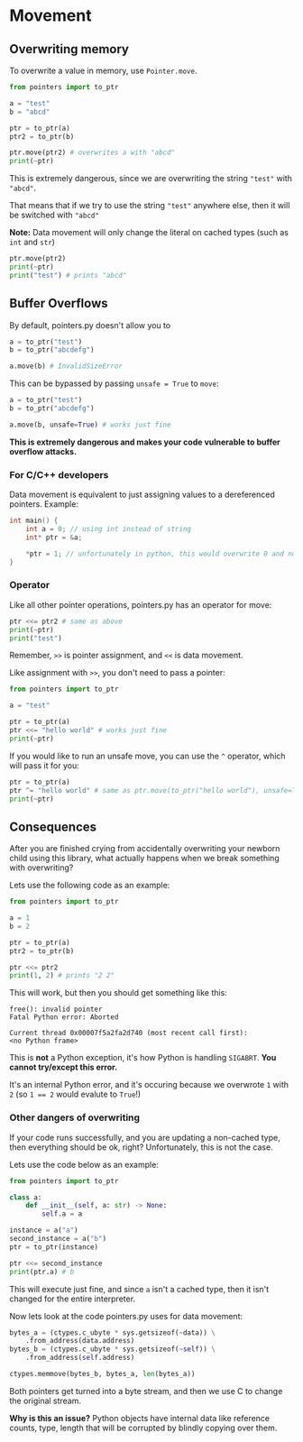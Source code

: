 # Movement

## Overwriting memory

To overwrite a value in memory, use `Pointer.move`.

```py
from pointers import to_ptr

a = "test"
b = "abcd"

ptr = to_ptr(a)
ptr2 = to_ptr(b)

ptr.move(ptr2) # overwrites a with "abcd"
print(~ptr)
```

This is extremely dangerous, since we are overwriting the string `"test"` with `"abcd"`.

That means that if we try to use the string `"test"` anywhere else, then it will be switched with `"abcd"`

**Note:** Data movement will only change the literal on cached types (such as `int` and `str`)

```py
ptr.move(ptr2)
print(~ptr)
print("test") # prints "abcd"
```

## Buffer Overflows

By default, pointers.py doesn't allow you to

```py
a = to_ptr("test")
b = to_ptr("abcdefg")

a.move(b) # InvalidSizeError
```

This can be bypassed by passing `unsafe = True` to `move`:

```py
a = to_ptr("test")
b = to_ptr("abcdefg")

a.move(b, unsafe=True) # works just fine
```

**This is extremely dangerous and makes your code vulnerable to buffer overflow attacks.**

### For C/C++ developers

Data movement is equivalent to just assigning values to a dereferenced pointers. Example:

```cpp
int main() {
    int a = 0; // using int instead of string
    int* ptr = &a;

    *ptr = 1; // unfortunately in python, this would overwrite 0 and not a
}
```

### Operator

Like all other pointer operations, pointers.py has an operator for move:

```py
ptr <<= ptr2 # same as above
print(~ptr)
print("test")
```

Remember, `>>` is pointer assignment, and `<<` is data movement.

Like assignment with `>>`, you don't need to pass a pointer:

```py
from pointers import to_ptr

a = "test"

ptr = to_ptr(a)
ptr <<= "hello world" # works just fine
print(~ptr)
```

If you would like to run an unsafe move, you can use the `^` operator, which will pass it for you:

```py
ptr = to_ptr(a)
ptr ^= "hello world" # same as ptr.move(to_ptr("hello world"), unsafe=True)
print(~ptr)
```

## Consequences

After you are finished crying from accidentally overwriting your newborn child using this library, what actually happens when we break something with overwriting?

Lets use the following code as an example:

```py
from pointers import to_ptr

a = 1
b = 2

ptr = to_ptr(a)
ptr2 = to_ptr(b)

ptr <<= ptr2
print(1, 2) # prints "2 2"
```

This will work, but then you should get something like this:

```
free(): invalid pointer
Fatal Python error: Aborted

Current thread 0x00007f5a2fa2d740 (most recent call first):
<no Python frame>
```

This is **not** a Python exception, it's how Python is handling `SIGABRT`. **You cannot try/except this error.**

It's an internal Python error, and it's occuring because we overwrote `1` with `2` (so `1 == 2` would evalute to `True`!)

### Other dangers of overwriting

If your code runs successfully, and you are updating a non-cached type, then everything should be ok, right? Unfortunately, this is not the case.

Lets use the code below as an example:

```py
from pointers import to_ptr

class a:
    def __init__(self, a: str) -> None:
        self.a = a

instance = a("a")
second_instance = a("b")
ptr = to_ptr(instance)

ptr <<= second_instance
print(ptr.a) # b
```

This will execute just fine, and since `a` isn't a cached type, then it isn't changed for the entire interpreter.

Now lets look at the code pointers.py uses for data movement:

```py
bytes_a = (ctypes.c_ubyte * sys.getsizeof(~data)) \
    .from_address(data.address)
bytes_b = (ctypes.c_ubyte * sys.getsizeof(~self)) \
    .from_address(self.address)

ctypes.memmove(bytes_b, bytes_a, len(bytes_a))
```

Both pointers get turned into a byte stream, and then we use C to change the original stream.

**Why is this an issue?**
Python objects have internal data like reference counts, type, length that will be corrupted by blindly copying over them.
